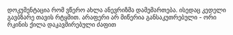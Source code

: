 დოკუმენტაცია რომ ვწერო ახლა ანევრიზმა დამემართება. ისედაც კედელი გავბზარე თავის რტყმით.
არაფერი არ მიწერია განსაკუთრებული - ორი რკინის ქილა დაკავშირებული ძაფით
